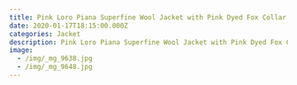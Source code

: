 ```yaml
---
title: Pink Loro Piana Superfine Wool Jacket with Pink Dyed Fox Collar
date: 2020-01-17T18:15:00.000Z
categories: Jacket
description: Pink Loro Piana Superfine Wool Jacket with Pink Dyed Fox Collar
image:
  - /img/_mg_9638.jpg
  - /img/_mg_9648.jpg
---
```


